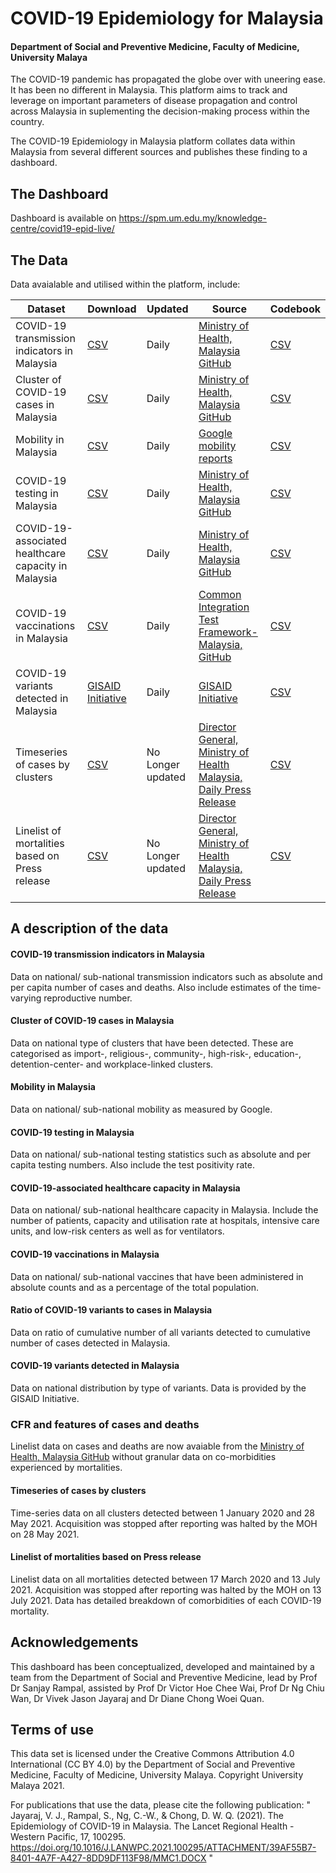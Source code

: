 
<!-- README.md is generated from README.Rmd. Please edit that file -->

# COVID-19 Epidemiology for Malaysia

#### Department of Social and Preventive Medicine, Faculty of Medicine, University Malaya

<!-- badges: start -->
<!-- badges: end -->

The COVID-19 pandemic has propagated the globe over with uneering ease.
It has been no different in Malaysia. This platform aims to track and
leverage on important parameters of disease propagation and control
across Malaysia in suplementing the decision-making process within the
country.

The COVID-19 Epidemiology in Malaysia platform collates data within
Malaysia from several different sources and publishes these finding to a
dashboard.

## The Dashboard

Dashboard is available on
<https://spm.um.edu.my/knowledge-centre/covid19-epid-live/>

## The Data

Data avaialable and utilised within the platform, include:

| Dataset                                             | Download                                                                                              | Updated           | Source                                                                                             | Codebook                                                                                                         |
|-----------------------------------------------------|-------------------------------------------------------------------------------------------------------|-------------------|----------------------------------------------------------------------------------------------------|------------------------------------------------------------------------------------------------------------------|
| COVID-19 transmission indicators in Malaysia        | [CSV](https://raw.githubusercontent.com/spm-um/c19-epi-4msia/main/data/transmission.csv)              | Daily             | [Ministry of Health, Malaysia GitHub](https://github.com/MoH-Malaysia/covid19-public)              | [CSV](https://raw.githubusercontent.com/spm-um/c19-epi-4msia/main/data/codebook/codebook_dynamic.csv)            |
| Cluster of COVID-19 cases in Malaysia               | [CSV](https://raw.githubusercontent.com/spm-um/c19-epi-4msia/main/data/cluster.csv)                   | Daily             | [Ministry of Health, Malaysia GitHub](https://github.com/MoH-Malaysia/covid19-public)              | [CSV](https://raw.githubusercontent.com/spm-um/c19-epi-4msia/main/data/codebook/codebook_dynamic.csv)            |
| Mobility in Malaysia                                | [CSV](https://raw.githubusercontent.com/spm-um/c19-epi-4msia/main/data/mobility.csv)                  | Daily             | [Google mobility reports](https://www.google.com/covid19/mobility/)                                | [CSV](https://raw.githubusercontent.com/spm-um/c19-epi-4msia/main/data/codebook/codebook_dynamic.csv)            |
| COVID-19 testing in Malaysia                        | [CSV](https://raw.githubusercontent.com/spm-um/c19-epi-4msia/main/data/testing.csv)                   | Daily             | [Ministry of Health, Malaysia GitHub](https://github.com/MoH-Malaysia/covid19-public)              | [CSV](https://raw.githubusercontent.com/spm-um/c19-epi-4msia/main/data/codebook/codebook_dynamic.csv)            |
| COVID-19-associated healthcare capacity in Malaysia | [CSV](https://raw.githubusercontent.com/spm-um/c19-epi-4msia/main/data/capacity.csv)                  | Daily             | [Ministry of Health, Malaysia GitHub](https://github.com/MoH-Malaysia/covid19-public)              | [CSV](https://raw.githubusercontent.com/spm-um/c19-epi-4msia/main/data/codebook/codebook_dynamic.csv)            |
| COVID-19 vaccinations in Malaysia                   | [CSV](https://raw.githubusercontent.com/spm-um/c19-epi-4msia/main/data/vaccination.csv)               | Daily             | [Common Integration Test Framework-Malaysia, GitHub](https://github.com/CITF-Malaysia/citf-public) | [CSV](https://raw.githubusercontent.com/spm-um/c19-epi-4msia/main/data/codebook/codebook_dynamic.csv)            |
| COVID-19 variants detected in Malaysia              | [GISAID Initiative](https://www.gisaid.org/)                                                          | Daily             | [GISAID Initiative](https://www.gisaid.org/)                                                       | [CSV](https://raw.githubusercontent.com/spm-um/c19-epi-4msia/main/data/codebook/codebook_dynamic.csv)            |
| Timeseries of cases by clusters                     | [CSV](https://raw.githubusercontent.com/spm-um/c19-epi-4msia/main/data/static/cluster_timeseries.csv) | No Longer updated | [Director General, Ministry of Health Malaysia, Daily Press Release](https://kpkesihatan.com/)     | [CSV](https://raw.githubusercontent.com/spm-um/c19-epi-4msia/main/data/codebook/codebook_static_cluster.csv)     |
| Linelist of mortalities based on Press release      | [CSV](https://raw.githubusercontent.com/spm-um/c19-epi-4msia/main/data/static/mortalities.csv)        | No Longer updated | [Director General, Ministry of Health Malaysia, Daily Press Release](https://kpkesihatan.com/)     | [CSV](https://raw.githubusercontent.com/spm-um/c19-epi-4msia/main/data/codebook/codebook_static_mortalities.csv) |

## A description of the data

#### COVID-19 transmission indicators in Malaysia

Data on national/ sub-national transmission indicators such as absolute
and per capita number of cases and deaths. Also include estimates of the
time-varying reproductive number.

#### Cluster of COVID-19 cases in Malaysia

Data on national type of clusters that have been detected. These are
categorised as import-, religious-, community-, high-risk-, education-,
detention-center- and workplace-linked clusters.

#### Mobility in Malaysia

Data on national/ sub-national mobility as measured by Google.

#### COVID-19 testing in Malaysia

Data on national/ sub-national testing statistics such as absolute and
per capita testing numbers. Also include the test positivity rate.

#### COVID-19-associated healthcare capacity in Malaysia

Data on national/ sub-national healthcare capacity in Malaysia. Include
the number of patients, capacity and utilisation rate at hospitals,
intensive care units, and low-risk centers as well as for ventilators.

#### COVID-19 vaccinations in Malaysia

Data on national/ sub-national vaccines that have been administered in
absolute counts and as a percentage of the total population.

#### Ratio of COVID-19 variants to cases in Malaysia

Data on ratio of cumulative number of all variants detected to
cumulative number of cases detected in Malaysia.

#### COVID-19 variants detected in Malaysia

Data on national distribution by type of variants. Data is provided by
the GISAID Initiative.

### CFR and features of cases and deaths

Linelist data on cases and deaths are now avaiable from the [Ministry of
Health, Malaysia GitHub](https://github.com/MoH-Malaysia/covid19-public)
without granular data on co-morbidities experienced by mortalities.

#### Timeseries of cases by clusters

Time-series data on all clusters detected between 1 January 2020 and 28
May 2021. Acquisition was stopped after reporting was halted by the MOH
on 28 May 2021.

#### Linelist of mortalities based on Press release

Linelist data on all mortalities detected between 17 March 2020 and 13
July 2021. Acquisition was stopped after reporting was halted by the MOH
on 13 July 2021. Data has detailed breakdown of comorbidities of each
COVID-19 mortality.

## Acknowledgements

This dashboard has been conceptualized, developed and maintained by a
team from the Department of Social and Preventive Medicine, lead by Prof
Dr Sanjay Rampal, assisted by Prof Dr Victor Hoe Chee Wai, Prof Dr Ng
Chiu Wan, Dr Vivek Jason Jayaraj and Dr Diane Chong Woei Quan.

## Terms of use

This data set is licensed under the Creative Commons Attribution 4.0
International (CC BY 4.0) by the Department of Social and Preventive
Medicine, Faculty of Medicine, University Malaya. Copyright University
Malaya 2021.

For publications that use the data, please cite the following
publication: " Jayaraj, V. J., Rampal, S., Ng, C.-W., & Chong, D. W. Q.
(2021). The Epidemiology of COVID-19 in Malaysia. The Lancet Regional
Health - Western Pacific, 17, 100295.
<https://doi.org/10.1016/J.LANWPC.2021.100295/ATTACHMENT/39AF55B7-8401-4A7F-A427-8DD9DF113F98/MMC1.DOCX>
"
